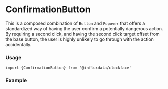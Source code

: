 # ConfirmationButton

This is a composed combination of `Button` and `Popover` that offers a standardized way of having the user confirm a potentially dangerous action. By requiring a second click, and having the second click target offset from the base button, the user is highly unlikely to go through with the action accidentally.

### Usage

```tsx
import {ConfirmationButton} from '@influxdata/clockface'
```

### Example

<!-- STORY -->

<!-- STORY HIDE START -->

<!-- STORY HIDE END -->

<!-- PROPS -->
